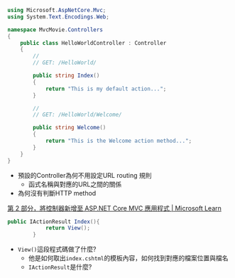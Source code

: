 
``` c#
using Microsoft.AspNetCore.Mvc;
using System.Text.Encodings.Web;

namespace MvcMovie.Controllers
{
    public class HelloWorldController : Controller
    {
        // 
        // GET: /HelloWorld/

        public string Index()
        {
            return "This is my default action...";
        }

        // 
        // GET: /HelloWorld/Welcome/ 

        public string Welcome()
        {
            return "This is the Welcome action method...";
        }
    }
}
```

- 預設的Controller為何不用設定URL routing 規則
  - 函式名稱與對應的URL之間的關係
- 為何沒有判斷HTTP method

[第 2 部分，將控制器新增至 ASP.NET Core MVC 應用程式 | Microsoft Learn](https://learn.microsoft.com/zh-tw/aspnet/core/tutorials/first-mvc-app/adding-controller?view=aspnetcore-6.0&tabs=visual-studio-code#add-a-controller)

```c#
public IActionResult Index(){
            return View();
        }
```

- `View()`這段程式碼做了什麼?
  - 他是如何取出`index.cshtml`的模板內容，如何找到對應的檔案位置與檔名
  - `IActionResult`是什麼?